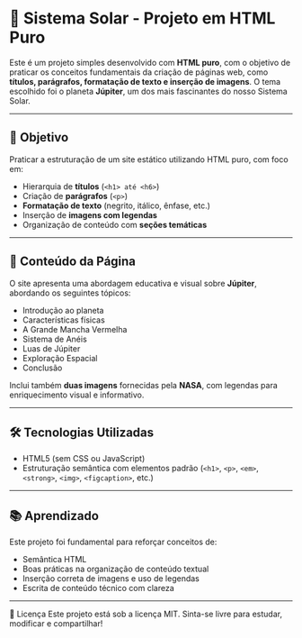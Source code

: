 # 🌌 Sistema Solar - Projeto em HTML Puro

Este é um projeto simples desenvolvido com **HTML puro**, com o objetivo de praticar os conceitos fundamentais da criação de páginas web, como **títulos, parágrafos, formatação de texto e inserção de imagens**. O tema escolhido foi o planeta **Júpiter**, um dos mais fascinantes do nosso Sistema Solar.

---
  
## 🔭 Objetivo

Praticar a estruturação de um site estático utilizando HTML puro, com foco em:

- Hierarquia de **títulos** (`<h1> até <h6>`)
- Criação de **parágrafos** (`<p>`)
- **Formatação de texto** (negrito, itálico, ênfase, etc.)
- Inserção de **imagens com legendas**
- Organização de conteúdo com **seções temáticas**

---
  
## 📄 Conteúdo da Página

O site apresenta uma abordagem educativa e visual sobre **Júpiter**, abordando os seguintes tópicos:

- Introdução ao planeta
- Características físicas
- A Grande Mancha Vermelha
- Sistema de Anéis
- Luas de Júpiter
- Exploração Espacial
- Conclusão

Inclui também **duas imagens** fornecidas pela **NASA**, com legendas para enriquecimento visual e informativo.

---
  
## 🛠️ Tecnologias Utilizadas

- HTML5 (sem CSS ou JavaScript)
- Estruturação semântica com elementos padrão (`<h1>`, `<p>`, `<em>`, `<strong>`, `<img>`, `<figcaption>`, etc.)

---
  
## 📚 Aprendizado

Este projeto foi fundamental para reforçar conceitos de:

- Semântica HTML
- Boas práticas na organização de conteúdo textual
- Inserção correta de imagens e uso de legendas
- Escrita de conteúdo técnico com clareza

---
  
📝 Licença
Este projeto está sob a licença MIT. Sinta-se livre para estudar, modificar e compartilhar!
